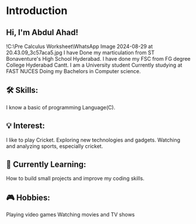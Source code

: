 # **Introduction**
## Hi, I'm Abdul Ahad!
!C:\Pre Calculus Worksheet\WhatsApp Image 2024-08-29 at 20.43.09_3c57aca5.jpg
I have Done my marticulation from ST Bonaventure's High School Hyderabad. 
I have done my FSC from FG degree College Hyderabad Cantt. 
I am a University student Currently studying at FAST NUCES Doing my Bachelors in Computer science.
## 🛠️ Skills:
I know a basic of programming Language(C).
## 💡 Interest:
I like to play Cricket.
Exploring new technologies and gadgets.
Watching and analyzing sports, especially cricket.
## 🌱 Currently Learning:
How to build small projects and improve my coding skills.
## 🎮 Hobbies:
Playing video games
Watching movies and TV shows
